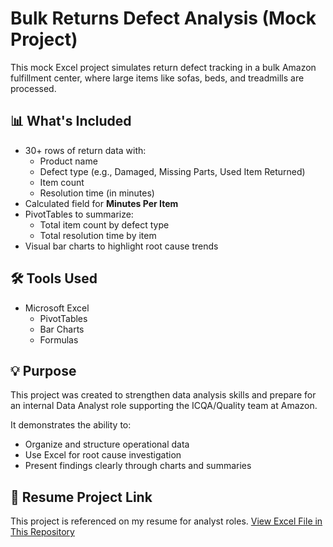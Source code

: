 # Bulk Returns Defect Analysis (Mock Project)

This mock Excel project simulates return defect tracking in a bulk Amazon fulfillment center, where large items like sofas, beds, and treadmills are processed.

## 📊 What's Included

- 30+ rows of return data with:
  - Product name
  - Defect type (e.g., Damaged, Missing Parts, Used Item Returned)
  - Item count
  - Resolution time (in minutes)
- Calculated field for **Minutes Per Item**
- PivotTables to summarize:
  - Total item count by defect type
  - Total resolution time by item
- Visual bar charts to highlight root cause trends

## 🛠 Tools Used

- Microsoft Excel
  - PivotTables
  - Bar Charts
  - Formulas

## 💡 Purpose

This project was created to strengthen data analysis skills and prepare for an internal Data Analyst role supporting the ICQA/Quality team at Amazon.

It demonstrates the ability to:
- Organize and structure operational data
- Use Excel for root cause investigation
- Present findings clearly through charts and summaries

## 🔗 Resume Project Link

This project is referenced on my resume for analyst roles. [View Excel File in This Repository](./Bulk_Returns_Analysis_Project.xlsx)

